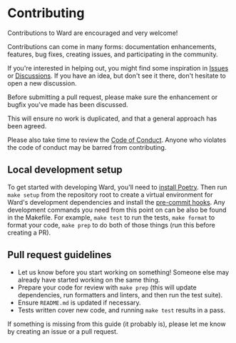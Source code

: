 # Contributing

Contributions to Ward are encouraged and very welcome!

Contributions can come in many forms: documentation enhancements, features, bug fixes, creating issues, and participating in the community.

If you're interested in helping out, you might find some inspiration in [Issues](https://github.com/darrenburns/ward/issues) or [Discussions](https://github.com/darrenburns/ward/discussions). If you have an idea, but don't see it there, don't hesitate to open a new discussion.

Before submitting a pull request, please make sure the enhancement or bugfix you've made has been discussed.

This will ensure no work is duplicated, and that a general approach has been agreed.

Please also take time to review the [Code of Conduct](https://github.com/darrenburns/ward/blob/master/.github/CODE_OF_CONDUCT.md). Anyone who violates the code of conduct may be barred from contributing.

## Local development setup

To get started with developing Ward, you'll need to [install Poetry](https://python-poetry.org/docs/#installation).
Then run `make setup` from the repository root to create a virtual environment for Ward's development dependencies and install the [pre-commit hooks](https://pre-commit.com/).
Any development commands you need from this point on can be also be found in the Makefile.
For example,
`make test` to run the tests,
`make format` to format your code,
`make prep` to do both of those things (run this before creating a PR).


## Pull request guidelines

* Let us know before you start working on something! Someone else may already have started working on the same thing.
* Prepare your code for review with `make prep` (this will update dependencies, run formatters and linters, and then run the test suite).
* Ensure `README.md` is updated if necessary.
* Tests written cover new code, and running `make test` results in a pass.

If something is missing from this guide (it probably is), please let me know by creating an issue or a pull request.
